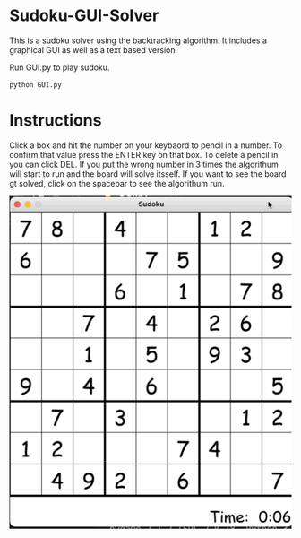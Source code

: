 
# Sudoku-GUI-Solver
This is a sudoku solver using the backtracking algorithm. It includes a graphical GUI as well as a text based version.

Run GUI.py to play sudoku.

```
python GUI.py
```

# Instructions
Click a box and hit the number on your keybaord to pencil in a number. To confirm that value press the ENTER key on that box. To delete a pencil in you can click DEL. If you put the wrong number in 3 times the algorithum will start to run and the board will solve itsself. If you want to see the board gt solved, click on the spacebar to see the algorithum run.

![Alt Text](sudoku.gif)
